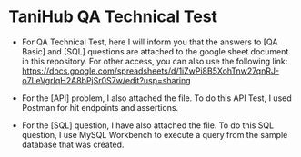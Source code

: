 # TaniHub QA Technical Test

- For QA Technical Test, here I will inform you that the answers to [QA Basic] and [SQL] questions are attached to the google sheet document in this repository. For other access, you can also use the following link: https://docs.google.com/spreadsheets/d/1iZwPi8B5XohTnw27qnRJ-o7LeVgrIqH2A8bPjSr0S7w/edit?usp=sharing

- For the [API] problem, I also attached the file. To do this API Test, I used Postman for hit endpoints and assertions.

- For the [SQL] question, I have also attached the file. To do this SQL question, I use MySQL Workbench to execute a query from the sample database that was created.
